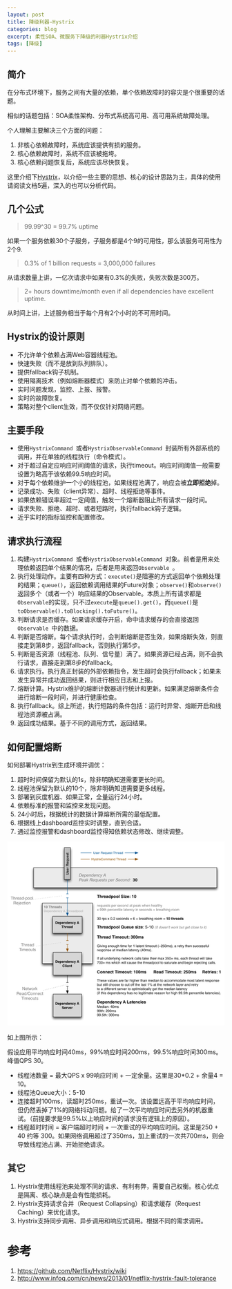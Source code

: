 ```yaml
---
layout: post
title: 降级利器-Hystrix
categories: blog
excerpt: 柔性SOA、微服务下降级的利器Hystrix介绍
tags: [降级]
---
```


## 简介
在分布式环境下，服务之间有大量的依赖，单个依赖故障时的容灾是个很重要的话题。

相似的话题包括：SOA柔性架构、分布式系统高可用、高可用系统故障处理。

个人理解主要解决三个方面的问题：

1. 非核心依赖故障时，系统应该提供有损的服务。
2. 核心依赖故障时，系统不应该被拖垮。
3. 核心依赖问题恢复后，系统应该尽快恢复。

这里介绍下<a href="https://github.com/Netflix/Hystrix/wiki">Hystrix</a>，以介绍一些主要的思想、核心的设计思路为主，具体的使用请阅读文档5遍，深入的也可以分析代码。

## 几个公式

> 99.99^30 = 99.7% uptime

如果一个服务依赖30个子服务，子服务都是4个9的可用性，那么该服务可用性为2个9.

> 0.3% of 1 billion requests = 3,000,000 failures

从请求数量上讲，一亿次请求中如果有0.3%的失败，失败次数是300万。

> 2+ hours downtime/month even if all dependencies have excellent uptime.

从时间上讲，上述服务相当于每个月有2个小时的不可用时间。

## Hystrix的设计原则

* 不允许单个依赖占满Web容器线程池。
* 快速失败（而不是放到队列排队）。
* 提供fallback钩子机制。
* 使用隔离技术（例如熔断器模式）来防止对单个依赖的冲击。
* 实时问题发现，监控、上报、报警。
* 实时的故障恢复。
* 策略对整个client生效，而不仅仅针对网络问题。

## 主要手段

* 使用`HystrixCommand `或者`HystrixObservableCommand `封装所有外部系统的调用，并在单独的线程执行（命令模式）。
* 对于超过自定应响应时间阈值的请求，执行timeout。响应时间阈值一般需要设置为略高于该依赖99.5响应时间。
* 对于每个依赖维护一个小的线程池，如果线程池满了，响应会被**立即拒绝**掉。
* 记录成功、失败（client异常）、超时、线程拒绝等事件。
* 如果依赖错误率超过一定阈值，触发一个熔断器阻止所有请求一段时间。
* 请求失败、拒绝、超时、或者短路时，执行fallback钩子逻辑。
* 近乎实时的指标监控和配置修改。

## 请求执行流程
1. 构建`HystrixCommand `或者`HystrixObservableCommand `对象。前者是用来处理依赖返回单个结果的情况，后者是用来返回`Observable `。
2. 执行处理动作。主要有四种方式：`execute()`是阻塞的方式返回单个依赖处理的结果；`queue()`，返回依赖调用结果的Future对象；`observe()`和`observe()`返回多个（或者一个）响应结果的Observable。本质上所有请求都是`Observable`的实现，只不过`execute`是`queue().get()`，而`queue()`是`toObservable().toBlocking().toFuture()`。
3. 判断请求是否缓存。如果请求缓存开启，命中请求缓存的会直接返回`Observable `中的数据。
4. 判断是否熔断。每个请求执行时，会判断熔断是否生效，如果熔断失效，则直接走到第8步，返回fallback，否则执行第5步。
5. 判断是否资源（线程池、队列、信号量）满了。如果资源已经占满，则不会执行请求，直接走到第8步的fallback。
6. 请求执行。执行真正封装的外部依赖指令，发生超时会执行fallback；如果未发生异常并成功返回结果，则进行相应日志和上报。
7. 熔断计算。Hystrix维护的熔断计数器进行统计和更新。如果满足熔断条件会进行熔断一段时间，并进行健康检查。
8. 执行fallback。综上所述，执行短路的条件包括：运行时异常、熔断开启和线程池资源被占满。
9. 返回成功结果。基于不同的调用方式，返回结果。

## 如何配置熔断
如何部署Hystrix到生成环境并调优：

1. 超时时间保留为默认的1s，除非明确知道需要更长时间。
2. 线程池保留为默认的10个，除非明确知道需要更多线程。
3. 部署到灰度机器、如果正常，全量运行24小时。
4. 依赖标准的报警和监控来发现问题。
5. 24小时后，根据统计的数据计算熔断所需的最低配置。
6. 根据线上dashboard监控实时调整，直到合适。
7. 通过监控报警和dashboard监控得知依赖状态修改、继续调整。

![Hystrix配置](/images/hystrix-config.png)

如上图所示：

假设应用平均响应时间40ms，99%响应时间200ms，99.5%响应时间300ms。峰值QPS 30。

* 线程池数量 = 最大QPS x 99响应时间 + 一定余量。这里是30*0.2 +  余量4  = 10。
* 线程池Queue大小：5-10
* 连接超时100ms，读超时250ms，重试一次。该设置远高于平均响应时间，但仍然丢掉了1%的网络抖动问题。给了一次平均响应时间去另外的机器重试。（前提要求是99.5%以上响应时间的请求没有逻辑上的原因）。
* 线程超时时间 = 客户端超时时间 + 一次重试的平均响应时间。这里是250 + 40 约等 300。如果网络调用超过了350ms，加上重试的一次共700ms，则会导致线程池占满、开始拒绝请求。


## 其它
1. Hystrix使用线程池来处理不同的请求、有利有弊，需要自己权衡。核心优点是隔离、核心缺点是会有性能损耗。	
2. Hystrix支持请求合并（Request Collapsing）和请求缓存（Request Caching）来优化请求。
3. Hystrix支持同步调用、异步调用和响应式调用。根据不同的需求调用。

# 参考
1. https://github.com/Netflix/Hystrix/wiki
2. http://www.infoq.com/cn/news/2013/01/netflix-hystrix-fault-tolerance
